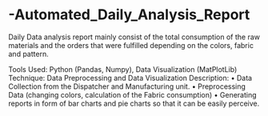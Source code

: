 # -Automated_Daily_Analysis_Report
Daily Data analysis report mainly consist of the total consumption of the raw materials and the orders that were fulfilled 
depending on the colors, fabric and pattern.

Tools Used: Python (Pandas, Numpy), Data Visualization (MatPlotLib)
Technique: Data Preprocessing and Data Visualization
Description:
•	Data Collection from the Dispatcher and Manufacturing unit.
•	Preprocessing Data (changing colors, calculation of the Fabric consumption)
•	Generating reports in form of bar charts and pie charts so that it can be easily perceive.

